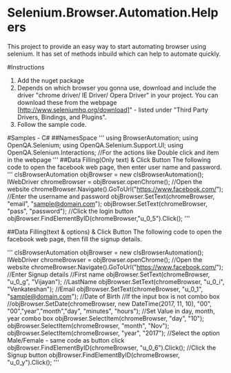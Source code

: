 # Selenium.Browser.Automation.Helpers
This project to provide an easy way to start automating browser using selenium. It has set of methods inbuild which can help to automate quickly.

#Instructions
1. Add the nuget package
2. Depends on which browser you gonna use, download and include the driver "chrome driver/ IE Driver/ Opera Driver" in your project. You can download these from the webpage [http://www.seleniumhq.org/download]" - listed under "Third Party Drivers, Bindings, and Plugins".
3. Follow the sample code.

#Samples - C#
##NamesSpace
'''
using BrowserAutomation;
using OpenQA.Selenium;
using OpenQA.Selenium.Support.UI;
using OpenQA.Selenium.Interactions; //For the actions like Double click and item in the webpage
'''
##Data Filling(Only text) & Click Button
The following code to open the facebook web page, then enter user name and password.
'''
            clsBrowserAutomation objBrowser = new clsBrowserAutomation();
            IWebDriver chromeBrowser = objBrowser.openChrome();
            //Open the website
            chromeBrowser.Navigate().GoToUrl("https://www.facebook.com/");
            //Enter the username and password
            objBrowser.SetText(chromeBrowser, "email", "sample@domain.com");
            objBrowser.SetText(chromeBrowser, "pass", "password");
            //Click the login button
            objBrowser.FindElementByID(chromeBrowser,"u_0_5").Click();
'''

##Data Filling(text & options) & Click Button
The following code to open the facebook web page, then fill the signup details.

'''
            clsBrowserAutomation objBrowser = new clsBrowserAutomation();
            IWebDriver chromeBrowser = objBrowser.openChrome();
            //Open the website
            chromeBrowser.Navigate().GoToUrl("https://www.facebook.com/");
            //Enter Signup details
            //First name
            objBrowser.SetText(chromeBrowser, "u_0_g", "Vijayan");
            //LastName
            objBrowser.SetText(chromeBrowser, "u_0_i", "Venkateshan");
            //Email
            objBrowser.SetText(chromeBrowser, "u_0_1", "sample@domain.com");
            //Date of Birth
            //If the input box is not combo box
            //objBrowser.SetDate(chromeBrowser, new DateTime(2017, 11, 10), "00", "00","year","month","day", "minutes", "hours");
            //Set Value in day, month, year combo box
            objBrowser.SelectItem(chromeBrowser, "day", "10");
            objBrowser.SelectItem(chromeBrowser, "month", "Nov");
            objBrowser.SelectItem(chromeBrowser, "year", "2017");
            //Select the option Male/Female - same code as button click
            objBrowser.FindElementByID(chromeBrowser, "u_0_6").Click();
            //Click the Signup button
            objBrowser.FindElementByID(chromeBrowser, "u_0_y").Click();
  '''
  
